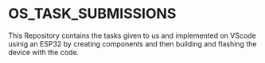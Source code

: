 # OS_TASK_SUBMISSIONS
This Repository contains the tasks given to us and implemented on VScode usinig an ESP32 by creating components and then building and flashing the device with the code.
